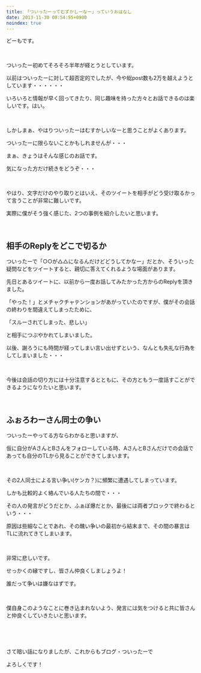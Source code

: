 ```yaml
---
title: 「ついったーってむずかしーなー」っていうおはなし
date: 2013-11-30 00:54:55+0900
noindex: true
---
```

どーもです。

&nbsp;

ついったー初めてそろそろ半年が経とうとしています。

以前はついったーに対して超否定的でしたが、今や総post数も2万を越えようとしています・・・・・・

いろいろと情報が早く回ってきたり、同じ趣味を持った方々とお話できるのは楽しいです。はい。

&nbsp;

しかしまぁ、やはりついったーはむすかしいなーと思うことがよくあります。

ついったーに限らないことかもしれませんが・・・

まぁ、きょうはそんな感じのお話です。

気になった方だけ続きをどうぞ・・・

<!--more-->

&nbsp;

やはり、文字だけのやり取りとはいえ、そのツイートを相手がどう受け取るかって言うことが非常に難しいです。

実際に僕がそう強く感じた、2つの事例を紹介したいと思います。

&nbsp;

## 相手のReplyをどこで切るか

ついったーで「○○が△△になるんだけどどうしてかなー」だとか、そういった疑問などをツイートすると、親切に答えてくれるような場面があります。

先日とあるツイートに、以前から一度お話してみたかった方からのReplyを頂きました。

「やった！」とメチャクチャテンションがあがっていたのですが、僕がその会話の終わりを間違えてしまったために、

<span class="fontsize5">「スルーされてしまった、悲しい」</span>

と相手につぶやかれてしまいました。

以後、謝ろうにも時間が経ってしまい言い出せずという、なんとも失礼な行為をしてしまいました・・・

&nbsp;

今後は会話の切り方には十分注意するとともに、その方ともう一度話すことができるようになりたいと思います。

&nbsp;

## ふぉろわーさん同士の争い

ついったーやってる方ならわかると思いますが、

仮に自分がAさんとBさんをフォローしている時、AさんとBさんだけでの会話であっても自分のTLから見ることができてしまいます。

&nbsp;

その2人同士による言い争い(ケンカ？)に頻繁に遭遇してしまっています。

しかも比較的よく絡んでいる人たちの間で・・・

その人の発言がどうだとか、ふぁぼ爆だとか、最後には両者ブロックで終わるという・・・

原因は些細なことであれ、その醜い争いの最初から結末まで、その間の暴言はTLに流れてきてしまいます。

&nbsp;

非常に悲しいです。

せっかくの縁ですし、皆さん仲良くしましょうよ！

誰だって争いは嫌なはずです。

&nbsp;

僕自身このようなことに巻き込まれないよう、発言には気をつけると共に皆さんと仲良くしていきたいと思います。

&nbsp;

&nbsp;

さて暗い話になりましたが、これからもブログ・ついったーで

<span class="fontsize6">よろしくです！</span>
